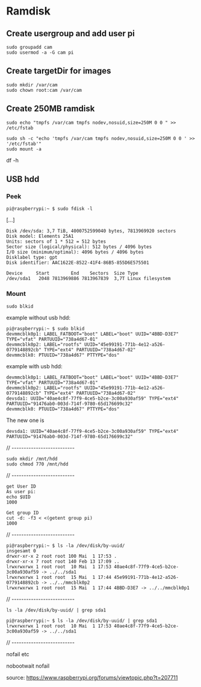 # Ramdisk

## Create usergroup and add user pi

    sudo groupadd cam
    sudo usermod -a -G cam pi 

## Create targetDir for images

    sudo mkdir /var/cam
    sudo chown root:cam /var/cam

## Create 250MB ramdisk

    sudo echo "tmpfs /var/cam tmpfs nodev,nosuid,size=250M 0 0 " >> /etc/fstab

    sudo sh -c "echo 'tmpfs /var/cam tmpfs nodev,nosuid,size=250M 0 0 ' >> '/etc/fstab'"
    sudo mount -a

df -h

## USB hdd

### Peek

    pi@raspberrypi:~ $ sudo fdisk -l 

[...]

    Disk /dev/sda: 3,7 TiB, 4000752599040 bytes, 7813969920 sectors
    Disk model: Elements 25A1
    Units: sectors of 1 * 512 = 512 bytes
    Sector size (logical/physical): 512 bytes / 4096 bytes
    I/O size (minimum/optimal): 4096 bytes / 4096 bytes
    Disklabel type: gpt
    Disk identifier: AAC1622E-8522-41F4-86B5-855D6E575501
    
    Device     Start        End    Sectors  Size Type
    /dev/sda1   2048 7813969886 7813967839  3,7T Linux filesystem

### Mount

    sudo blkid

example without usb hdd:

    pi@raspberrypi:~ $ sudo blkid
    devmmcblk0p1: LABEL_FATBOOT="boot" LABEL="boot" UUID="4BBD-D3E7" TYPE="vfat" PARTUUID="738a4d67-01"
    devmmcblk0p2: LABEL="rootfs" UUID="45e99191-771b-4e12-a526-0779148892cb" TYPE="ext4" PARTUUID="738a4d67-02"
    devmmcblk0: PTUUID="738a4d67" PTTYPE="dos"

example with usb hdd:

    devmmcblk0p1: LABEL_FATBOOT="boot" LABEL="boot" UUID="4BBD-D3E7" TYPE="vfat" PARTUUID="738a4d67-01"
    devmmcblk0p2: LABEL="rootfs" UUID="45e99191-771b-4e12-a526-0779148892cb" TYPE="ext4" PARTUUID="738a4d67-02"
    devsda1: UUID="40ae4c8f-77f9-4ce5-b2ce-3c00a930af59" TYPE="ext4" PARTUUID="91476ab0-003d-714f-9780-65d176699c32"
    devmmcblk0: PTUUID="738a4d67" PTTYPE="dos"

The new one is
 
    devsda1: UUID="40ae4c8f-77f9-4ce5-b2ce-3c00a930af59" TYPE="ext4" PARTUUID="91476ab0-003d-714f-9780-65d176699c32"

// --------------------------

    sudo mkdir /mnt/hdd
    sudo chmod 770 /mnt/hdd

// --------------------------

    get User ID
    As user pi:
    echo $UID
    1000

    Get group ID
    cut -d: -f3 < <(getent group pi)
    1000

// --------------------------

    pi@raspberrypi:~ $ ls -la /dev/disk/by-uuid/
    insgesamt 0
    drwxr-xr-x 2 root root 100 Mai  1 17:53 .
    drwxr-xr-x 7 root root 140 Feb 13 17:09 ..
    lrwxrwxrwx 1 root root  10 Mai  1 17:53 40ae4c8f-77f9-4ce5-b2ce-3c00a930af59 -> ../../sda1
    lrwxrwxrwx 1 root root  15 Mai  1 17:44 45e99191-771b-4e12-a526-0779148892cb -> ../../mmcblk0p2
    lrwxrwxrwx 1 root root  15 Mai  1 17:44 4BBD-D3E7 -> ../../mmcblk0p1

// --------------------------

    ls -la /dev/disk/by-uuid/ | grep sda1
    
    pi@raspberrypi:~ $ ls -la /dev/disk/by-uuid/ | grep sda1
    lrwxrwxrwx 1 root root  10 Mai  1 17:53 40ae4c8f-77f9-4ce5-b2ce-3c00a930af59 -> ../../sda1

// --------------------------

nofail etc

nobootwait
nofail

source: https://www.raspberrypi.org/forums/viewtopic.php?t=207711
